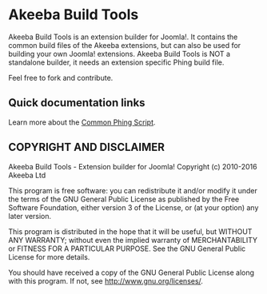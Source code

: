 # Akeeba Build Tools

Akeeba Build Tools is an extension builder for Joomla!. It contains the common build files of the Akeeba extensions, but can also be used for building your own Joomla! extensions. Akeeba Build Tools is NOT a standalone builder, it needs an extension specific Phing build file.

Feel free to fork and contribute.

## Quick documentation links

Learn more about the [Common Phing Script](phing/README.md).

## COPYRIGHT AND DISCLAIMER
Akeeba Build Tools - Extension builder for Joomla!
Copyright (c) 2010-2016 Akeeba Ltd

This program is free software: you can redistribute it and/or modify
it under the terms of the GNU General Public License as published by
the Free Software Foundation, either version 3 of the License, or
(at your option) any later version.

This program is distributed in the hope that it will be useful,
but WITHOUT ANY WARRANTY; without even the implied warranty of
MERCHANTABILITY or FITNESS FOR A PARTICULAR PURPOSE.  See the
GNU General Public License for more details.

You should have received a copy of the GNU General Public License
along with this program. If not, see <http://www.gnu.org/licenses/>.